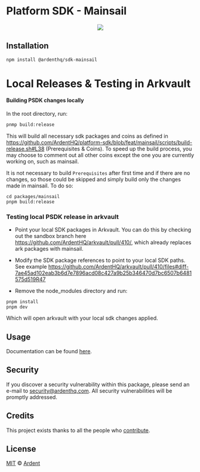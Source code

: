 # Platform SDK - Mainsail

<p align="center">
    <img src="https://raw.githubusercontent.com/ArdentHQ/platform-sdk/master/packages/sdk-mainsail/banner.png" />
</p>

## Installation

```bash
npm install @ardenthq/sdk-mainsail
```

# Local Releases & Testing in Arkvault

#### Building PSDK changes locally

In the root directory, run:

```bash
pnmp build:release
```
This will build all necessary sdk packages and coins as defined in https://github.com/ArdentHQ/platform-sdk/blob/feat/mainsail/scripts/build-release.sh#L38 (Prerequisites & Coins). To speed up the build process, you may choose to comment out all other coins except the one you are currently working on, such as mainsail.

It is not necessary to build `Prerequisites` after first time and if there are no changes, so those could be skipped and simply build only the changes made in mainsail. To do so:

```
cd packages/mainsail
pnpm build:release
``` 

### Testing local PSDK release in arkvault
* Point your local SDK packages in Arkvault. You can do this by checking out the sandbox branch here https://github.com/ArdentHQ/arkvault/pull/410/, which already replaces ark packages with mainsail.

* Modify the SDK package references to point to your local SDK paths. See example https://github.com/ArdentHQ/arkvault/pull/410/files#diff-7ae45ad102eab3b6d7e7896acd08c427a9b25b346470d7bc6507b6481575d519R47

* Remove the node_modules directory and run:

```
pnpm install
pnpm dev
```
Which will open arkvault with your local sdk changes applied.

## Usage

Documentation can be found [here](https://ark.dev/docs/platform-sdk/coins/mainsail).

## Security

If you discover a security vulnerability within this package, please send an e-mail to security@ardenthq.com. All security vulnerabilities will be promptly addressed.

## Credits

This project exists thanks to all the people who [contribute](../../contributors).

## License

[MIT](LICENSE) © [Ardent](https://ardenthq.com)
